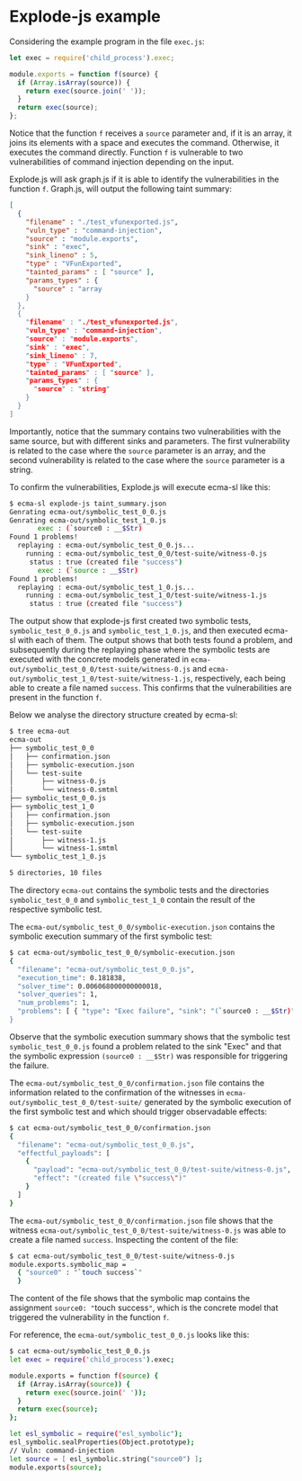 # Explode-js example

Considering the example program in the file `exec.js`:

```javascript
let exec = require('child_process').exec;

module.exports = function f(source) {
  if (Array.isArray(source)) {
    return exec(source.join(' '));
  }
  return exec(source);
};
```

Notice that the function `f` receives a `source` parameter and, if it is an
array, it joins its elements with a space and executes the command.
Otherwise, it executes the command directly. Function `f` is vulnerable to
two vulnerabilities of command injection depending on the input.

Explode.js will ask graph.js if it is able to identify the vulnerabilities
in the function `f`. Graph.js, will output the following taint summary:

```json
[
  {
    "filename" : "./test_vfunexported.js",
    "vuln_type" : "command-injection",
    "source" : "module.exports",
    "sink" : "exec",
    "sink_lineno" : 5,
    "type" : "VFunExported",
    "tainted_params" : [ "source" ],
    "params_types" : {
      "source" : "array
    }
  },
  {
    "filename" : "./test_vfunexported.js",
    "vuln_type" : "command-injection",
    "source" : "module.exports",
    "sink" : "exec",
    "sink_lineno" : 7,
    "type" : "VFunExported",
    "tainted_params" : [ "source" ],
    "params_types" : {
      "source" : "string"
    }
  }
]
```

Importantly, notice that the summary contains two vulnerabilities with the
same source, but with different sinks and parameters. The first vulnerability
is related to the case where the `source` parameter is an array, and the second
vulnerability is related to the case where the `source` parameter is a string.

To confirm the vulnerabilities, Explode.js will execute ecma-sl like this:

```sh
$ ecma-sl explode-js taint_summary.json
Genrating ecma-out/symbolic_test_0_0.js
Genrating ecma-out/symbolic_test_1_0.js
       exec : (`source0 : __$Str)
Found 1 problems!
  replaying : ecma-out/symbolic_test_0_0.js...
    running : ecma-out/symbolic_test_0_0/test-suite/witness-0.js
     status : true (created file "success")
       exec : (`source : __$Str)
Found 1 problems!
  replaying : ecma-out/symbolic_test_1_0.js...
    running : ecma-out/symbolic_test_1_0/test-suite/witness-1.js
     status : true (created file "success")
```

The output show that explode-js first created two symbolic tests, `symbolic_test_0_0.js`
and `symbolic_test_1_0.js`, and then executed ecma-sl with each of them. The output
shows that both tests found a problem, and subsequently during the replaying phase
where the symbolic tests are executed with the concrete models generated in
`ecma-out/symbolic_test_0_0/test-suite/witness-0.js` and `ecma-out/symbolic_test_1_0/test-suite/witness-1.js`,
respectively, each being able to create a file named `success`. This confirms that
the vulnerabilities are present in the function `f`.

Below we analyse the directory structure created by ecma-sl:

```sh
$ tree ecma-out
ecma-out
├── symbolic_test_0_0
│   ├── confirmation.json
│   ├── symbolic-execution.json
│   └── test-suite
│       ├── witness-0.js
│       └── witness-0.smtml
├── symbolic_test_0_0.js
├── symbolic_test_1_0
│   ├── confirmation.json
│   ├── symbolic-execution.json
│   └── test-suite
│       ├── witness-1.js
│       └── witness-1.smtml
└── symbolic_test_1_0.js

5 directories, 10 files
```

The directory `ecma-out` contains the symbolic tests and the directories
`symbolic_test_0_0` and `symbolic_test_1_0` contain the result of the respective
symbolic test.

The `ecma-out/symbolic_test_0_0/symbolic-execution.json` contains the symbolic
execution summary of the first symbolic test:

<!-- $MDX non-deterministic=command -->
```sh
$ cat ecma-out/symbolic_test_0_0/symbolic-execution.json
{
  "filename": "ecma-out/symbolic_test_0_0.js",
  "execution_time": 0.181838,
  "solver_time": 0.006068000000000018,
  "solver_queries": 1,
  "num_problems": 1,
  "problems": [ { "type": "Exec failure", "sink": "(`source0 : __$Str)" } ]
}
```

Observe that the symbolic execution summary shows that the symbolic test
`symbolic_test_0_0.js` found a problem related to the sink "Exec" and that
the symbolic expression `(source0 : __$Str)` was responsible for triggering
the failure.

The `ecma-out/symbolic_test_0_0/confirmation.json` file contains the information
related to the confirmation of the witnesses in `ecma-out/symbolic_test_0_0/test-suite/`
generated by the symbolic execution of the first symbolic test and which
should trigger observadable effects:

```sh
$ cat ecma-out/symbolic_test_0_0/confirmation.json
{
  "filename": "ecma-out/symbolic_test_0_0.js",
  "effectful_payloads": [
    {
      "payload": "ecma-out/symbolic_test_0_0/test-suite/witness-0.js",
      "effect": "(created file \"success\")"
    }
  ]
}
```

The `ecma-out/symbolic_test_0_0/confirmation.json` file shows that the
witness `ecma-out/symbolic_test_0_0/test-suite/witness-0.js` was able to
create a file named `success`. Inspecting the content of the file:

```sh
$ cat ecma-out/symbolic_test_0_0/test-suite/witness-0.js
module.exports.symbolic_map =
  { "source0" : "`touch success`"
  }
```

The content of the file shows that the symbolic map contains the assignment
`source0: "`touch success`"`, which is the concrete model that triggered the
vulnerability in the function `f`.

For reference, the `ecma-out/symbolic_test_0_0.js` looks like this:

```sh
$ cat ecma-out/symbolic_test_0_0.js
let exec = require('child_process').exec;

module.exports = function f(source) {
  if (Array.isArray(source)) {
    return exec(source.join(' '));
  }
  return exec(source);
};

let esl_symbolic = require("esl_symbolic");
esl_symbolic.sealProperties(Object.prototype);
// Vuln: command-injection
let source = [ esl_symbolic.string("source0") ];
module.exports(source);
```
